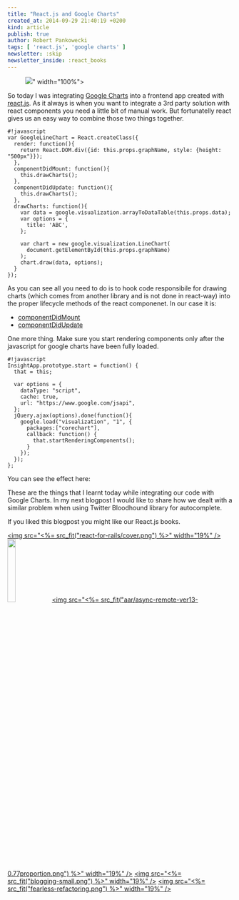 ```yaml
---
title: "React.js and Google Charts"
created_at: 2014-09-29 21:40:19 +0200
kind: article
publish: true
author: Robert Pankowecki
tags: [ 'react.js', 'google charts' ]
newsletter: :skip
newsletter_inside: :react_books
---
```


<p>
  <figure>
    <img src="<%= src_fit("react-js-google-charts/react-js-logo.png") %>" width="100%">
  </figure>
</p>

So today I was integrating [Google Charts](https://developers.google.com/chart/)
into a frontend app created with [react.js](http://facebook.github.io/react/).
As it always is when you want to integrate a 3rd party solution with react
components you need a little bit of manual work. But fortunatelly react gives us
an easy way to combine those two things together.

<!-- more -->

```
#!javascript
var GoogleLineChart = React.createClass({
  render: function(){
    return React.DOM.div({id: this.props.graphName, style: {height: "500px"}});
  },
  componentDidMount: function(){
    this.drawCharts();
  },
  componentDidUpdate: function(){
    this.drawCharts();
  },
  drawCharts: function(){
    var data = google.visualization.arrayToDataTable(this.props.data);
    var options = {
      title: 'ABC',
    };

    var chart = new google.visualization.LineChart(
      document.getElementById(this.props.graphName)
    );
    chart.draw(data, options);
  }
});
```

As you can see all you need to do is to hook code responsibile for drawing charts
(which comes from another library and is not done in react-way) into the proper
lifecycle methods of the react componenet. In our case it is:

* [componentDidMount](http://facebook.github.io/react/docs/component-specs.html#mounting-componentdidmount)
* [componentDidUpdate](http://facebook.github.io/react/docs/component-specs.html#updating-componentdidupdate)

One more thing. Make sure you start rendering components only after the javascript for
google charts have been fully loaded.

```
#!javascript
InsightApp.prototype.start = function() {
  that = this;

  var options = {
    dataType: "script",
    cache: true,
    url: "https://www.google.com/jsapi",
  };
  jQuery.ajax(options).done(function(){
    google.load("visualization", "1", {
      packages:["corechart"],
      callback: function() {
        that.startRenderingComponents();
      }
    });
  });
};
```

You can see the effect here:

<script type="text/javascript" src="//cdnjs.cloudflare.com/ajax/libs/react/0.11.2/react.min.js"></script>
<script type="text/javascript" src="//cdnjs.cloudflare.com/ajax/libs/jquery/2.1.1/jquery.min.js"></script>
<script type="text/javascript">
  var blogpostJQuery = $.noConflict(true);
  var GoogleLineChart = React.createClass({
    render: function(){
      return React.DOM.div({id: this.props.graphName, style: {height: "300px"}});
    },
    componentDidMount: function(){
      this.drawCharts();
    },
    componentDidUpdate: function(){
      this.drawCharts();
    },
    drawCharts: function(){
      var data = google.visualization.arrayToDataTable(this.props.data);
      var options = {
        title: 'Sales per year',
      };

      var chart = new google.visualization.LineChart(
        document.getElementById(this.props.graphName)
      );
      chart.draw(data, options);
    }
  });

  var options = {
    dataType: "script",
    cache: true,
    url: "https://www.google.com/jsapi",
  };

  blogpostJQuery(function() {
    blogpostJQuery.ajax(options).done(function(){
      google.load("visualization", "1", {
        packages:["corechart"],
        callback: function() {
          React.renderComponent( GoogleLineChart({
            graphName: "lineGraph",
            data: [
              ['Year', 'Items Sold'],
              ['2004',  20],
              ['2005',  35],
              ['2006',  25],
              ['2007',  50]
            ]
          }), document.getElementById("reactExampleGoesHere"));
        }
      });
    });
  });
</script>

<div id="reactExampleGoesHere"></div>

These are the things that I learnt today while integrating our code with Google Charts.
In my next blogpost I would like to share how we dealt with a similar problem when using
Twitter Bloodhound library for autocomplete.

If you liked this blogpost you might like our React.js books.

<a href="/rails-react"><img src="<%= src_fit("react-for-rails/cover.png") %>" width="19%" /></a>
<a href="http://reactkungfu.com/react-by-example/"><img src="http://reactkungfu.com/assets/images/rbe-cover.png" width="19%" /></a>
<a href="/async-remote/"><img src="<%= src_fit("aar/async-remote-ver13-0.77proportion.png") %>" width="19%" /></a>
<a href="/blogging"><img src="<%= src_fit("blogging-small.png") %>" width="19%" /></a>
<a href="http://controllers.rails-refactoring.com"><img src="<%= src_fit("fearless-refactoring.png") %>" width="19%" /></a>
